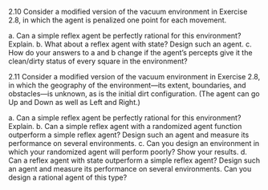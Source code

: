 2.10 Consider a modified version of the vacuum environment in Exercise 2.8, in which the
agent is penalized one point for each movement.

a. Can a simple reflex agent be perfectly rational for this environment? Explain.
b. What about a reflex agent with state? Design such an agent.
c. How do your answers to a and b change if the agent’s percepts give it the clean/dirty
status of every square in the environment?


2.11 Consider a modified version of the vacuum environment in Exercise 2.8, in which the
geography of the environment—its extent, boundaries, and obstacles—is unknown, as is the
initial dirt configuration. (The agent can go Up and Down as well as Left and Right.)


a. Can a simple reflex agent be perfectly rational for this environment? Explain.
b. Can a simple reflex agent with a randomized agent function outperform a simple reflex
agent? Design such an agent and measure its performance on several environments.
c. Can you design an environment in which your randomized agent will perform poorly?
Show your results.
d. Can a reflex agent with state outperform a simple reflex agent? Design such an agent
and measure its performance on several environments. Can you design a rational agent
of this type?